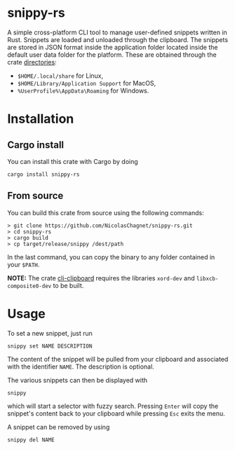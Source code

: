 # snippy-rs
A simple cross-platform CLI tool to manage user-defined snippets written in Rust. Snippets are loaded and unloaded through the clipboard. The snippets are stored in JSON format inside the application folder located inside the default user data folder for the platform. These are obtained through the crate [directories](https://crates.io/crates/directories):

- `$HOME/.local/share` for Linux,
- `$HOME/Library/Application Support` for MacOS,
- `%UserProfile%\AppData\Roaming` for Windows.

# Installation

## Cargo install

You can install this crate with Cargo by doing

```
cargo install snippy-rs
```

## From source

You can build this crate from source using the following commands:
```
> git clone https://github.com/NicolasChagnet/snippy-rs.git
> cd snippy-rs
> cargo build
> cp target/release/snippy /dest/path
```
In the last command, you can copy the binary to any folder contained in your `$PATH`.

**NOTE:** The crate [cli-clipboard](https://crates.io/crates/cli-clipboard) requires the libraries `xord-dev` and `libxcb-composite0-dev` to be built.

# Usage

To set a new snippet, just run
```
snippy set NAME DESCRIPTION
```
The content of the snippet will be pulled from your clipboard and associated with the identifier `NAME`. The description is optional.

The various snippets can then be displayed with
```
snippy
```
which will start a selector with fuzzy search. Pressing `Enter` will copy the snippet's content back to your clipboard while pressing `Esc` exits the menu.

A snippet can be removed by using
```
snippy del NAME
```
